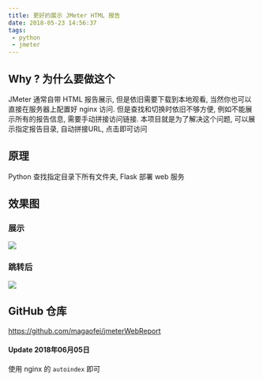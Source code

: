 ```yaml
---
title: 更好的展示 JMeter HTML 报告
date: 2018-05-23 14:56:37
tags:
 - python
 - jmeter
---
```


## Why ? 为什么要做这个

JMeter 通常自带 HTML 报告展示, 但是依旧需要下载到本地观看, 当然你也可以直接在服务器上配置好 nginx 访问. 但是查找和切换时依旧不够方便, 例如不能展示所有的报告信息, 需要手动拼接访问链接. 本项目就是为了解决这个问题, 可以展示指定报告目录, 自动拼接URL, 点击即可访问

## 原理

Python 查找指定目录下所有文件夹, Flask 部署 web 服务

## 效果图

### 展示

![](http://os19wcerd.bkt.clouddn.com/20180523145744_j5mVxj_QQ20180523-145124.jpeg)

### 跳转后

![](http://os19wcerd.bkt.clouddn.com/20180523145758_8eU7Yh_QQ20180523-144233.jpeg)

## GitHub 仓库

https://github.com/magaofei/jmeterWebReport



#### Update 2018年06月05日

使用 nginx 的 `autoindex` 即可

